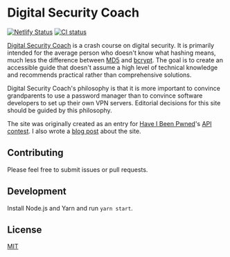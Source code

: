 # Digital Security Coach

[![Netlify Status](https://api.netlify.com/api/v1/badges/cd7d6890-ef77-411c-9d64-c693f346503e/deploy-status)](https://app.netlify.com/sites/digital-security-coach/deploys)
[![CI status](https://github.com/dguo/digital-security-coach/workflows/CI/badge.svg)](https://github.com/dguo/digital-security-coach/actions?query=branch%3Amaster)

[Digital Security Coach](https://www.digitalsecuritycoach.com/) is a crash
course on digital security. It is primarily intended for the average person who
doesn't know what hashing means, much less the difference between
[MD5](https://en.wikipedia.org/wiki/MD5) and
[bcrypt](https://en.wikipedia.org/wiki/Bcrypt). The goal is to create an
accessible guide that doesn't assume a high level of technical knowledge and
recommends practical rather than comprehensive solutions.

Digital Security Coach's philosophy is that it is more important to convince
grandparents to use a password manager than to convince software developers to
set up their own VPN servers. Editorial decisions for this site should be guided
by this philosophy.

The site was originally created as an entry for [Have I Been
Pwned](https://haveibeenpwned.com/)'s [API
contest](https://www.troyhunt.com/do-something-awesome-with-have-i-been-pwned-and-win-a-lenovo-thinkpad/).
I also wrote a [blog
post](https://www.dannyguo.com/blog/digital-security-coach/) about the site.

## Contributing

Please feel free to submit issues or pull requests.

## Development

Install Node.js and Yarn and run `yarn start`.

## License

[MIT](https://github.com/dguo/digital-security-coach/blob/master/LICENSE)
